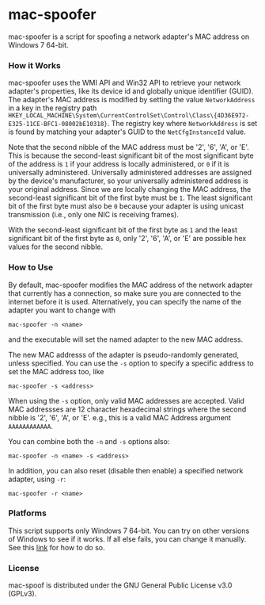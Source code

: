 # mac-spoofer
mac-spoofer is a script for spoofing a network adapter's MAC address on Windows 7 64-bit.

### How it Works
mac-spoofer uses the WMI API and Win32 API to retrieve your network adapter's properties, like its device id and globally unique identifier (GUID). The adapter's MAC address is modified by setting the value `NetworkAddress` in a key in the registry path `HKEY_LOCAL_MACHINE\System\CurrentControlSet\Control\Class\{4D36E972-E325-11CE-BFC1-08002bE10318}`. The registry key where `NetworkAddress` is set is found by matching your adapter's GUID to the `NetCfgInstanceId` value.

Note that the second nibble of the MAC address must be '2', '6', 'A', or 'E'. This is because the second-least significant bit of the most significant byte of the address is `1` if your address is locally administered, or `0` if it is universally administered. Universally administered addresses are assigned by the device's manufacturer, so your universally administered address is your original address. Since we are locally changing the MAC address, the second-least significant bit of the first byte must be `1`. The least significant bit of the first byte must also be `0` because your adapter is using unicast transmission (i.e., only one NIC is receiving frames).

With the second-least significant bit of the first byte as `1` and the least significant bit of the first byte as `0`, only '2', '6', 'A', or 'E' are possible hex values for the second nibble.

### How to Use

By default, mac-spoofer modifies the MAC address of the network adapter that currently has a connection, so make sure you are connected to the internet before it is used. Alternatively, you can specify the name of the adapter you want to change with

`mac-spoofer -n <name>`

and the executable will set the named adapter to the new MAC address.

The new MAC addresss of the adapter is pseudo-randomly generated, unless specified. You can use the `-s` option to specify a specific address to set the MAC address too, like

`mac-spoofer -s <address>`

When using the `-s` option, only valid MAC addresses are accepted. Valid MAC addressses are 12 character hexadecimal strings where the second nibble is '2', '6', 'A', or 'E'. e.g., this is a valid MAC Address argument `AAAAAAAAAAAA`.

You can combine both the `-n` and `-s` options also:

`mac-spoofer -n <name> -s <address>`

In addition, you can also reset (disable then enable) a specified network adapter, using `-r`:

`mac-spoofer -r <name>`

### Platforms
This script supports only Windows 7 64-bit. You can try on other versions of Windows to see if it works. If all else fails, you can change it manually. See this [link](http://www.howtogeek.com/192173/how-and-why-to-change-your-mac-address-on-windows-linux-and-mac/) for how to do so.

### License
mac-spoof is distributed under the GNU General Public License v3.0 (GPLv3).
